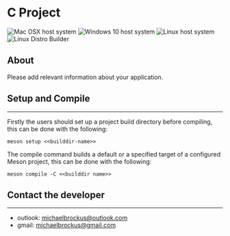 # C Project

![Mac OSX host system](https://github.com/michaelbrockus/c_project_template/workflows/Mac%20OSX%20host%20system/badge.svg)
![Windows 10 host system](https://github.com/michaelbrockus/c_project_template/workflows/Windows%2010%20host%20system/badge.svg)
![Linux host system](https://github.com/michaelbrockus/c_project_template/workflows/Linux%20host%20system/badge.svg)
![Linux Distro Builder](https://github.com/michaelbrockus/c_project_template/workflows/Linux%20Distro%20Builder/badge.svg)

## About

Please add relevant information about your application.

## Setup and Compile
------------------------------------------------

Firstly the users should set up a project build directory before
compiling, this can be done with the following:

```console
meson setup <<builddir-name>>
```

The compile command builds a default or a specified target of a
configured Meson project, this can be done with the following:

```console
meson compile -C <<builddir name>>
```

## Contact the developer
------------------------------------------------

* outlook: [michaelbrockus@outlook.com](mailto:michaelbrockus@outlook.com)
* gmail: [michaelbrockus@gmail.com](mailto:michaelbrockus@gmail.com)
